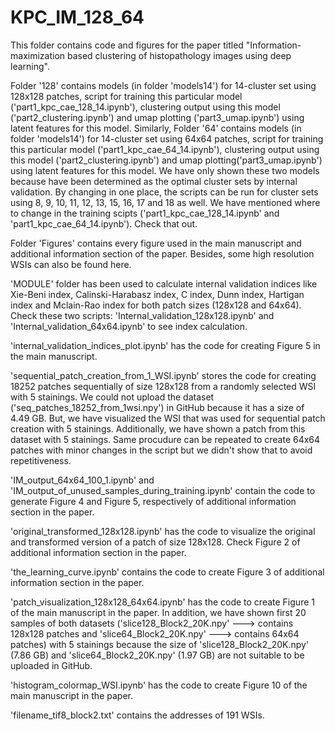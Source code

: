 # KPC_IM_128_64

This folder contains code and figures for the paper titled "Information-maximization based clustering of histopathology images using deep learning".

Folder '128' contains models (in folder 'models14') for 14-cluster set using 128x128 patches, script for training this particular model ('part1_kpc_cae_128_14.ipynb'), clustering output using this model ('part2_clustering.ipynb') and umap plotting ('part3_umap.ipynb') using latent features for this model. Similarly, Folder '64' contains models (in folder 'models14') for 14-cluster set using 64x64 patches, script for training this particular model ('part1_kpc_cae_64_14.ipynb'), clustering output using this model ('part2_clustering.ipynb') and umap plotting('part3_umap.ipynb') using latent features for this model. We have only shown these two models because have been determined as the optimal cluster sets by internal validation. By changing in one place, the scripts can be run for cluster sets using 8, 9, 10, 11, 12, 13, 15, 16, 17 and 18 as well. We have mentioned where to change in the training scipts ('part1_kpc_cae_128_14.ipynb' and 'part1_kpc_cae_64_14.ipynb'). Check that out.

Folder 'Figures' contains every figure used in the main manuscript and additional information section of the paper. Besides, some high resolution WSIs can also be found here.

'MODULE' folder has been used to calculate internal validation indices like Xie-Beni index, Calinski-Harabasz index, C index, Dunn index, Hartigan index and Mclain-Rao index for both patch sizes (128x128 and 64x64). Check these two scripts: 'Internal_validation_128x128.ipynb' and 'Internal_validation_64x64.ipynb' to see index calculation.

'internal_validation_indices_plot.ipynb' has the code for creating Figure 5 in the main manuscript.

'sequential_patch_creation_from_1_WSI.ipynb' stores the code for creating 18252 patches sequentially of size 128x128 from a randomly selected WSI with 5 stainings. We could not upload the dataset ('seq_patches_18252_from_1wsi.npy') in GitHub because it has a size of 4.49 GB. But, we have visualized the WSI that was used for sequential patch creation with 5 stainings. Additionally, we have shown a patch from this dataset with 5 stainings. Same procudure can be repeated to create 64x64 patches with minor changes in the script but we didn't show that to avoid repetitiveness.

'IM_output_64x64_100_1.ipynb' and 'IM_output_of_unused_samples_during_training.ipynb' contain the code to generate Figure 4 and Figure 5, respectively of additional information section in the paper.

'original_transformed_128x128.ipynb' has the code to visualize the original and transformed version of a patch of size 128x128. Check Figure 2 of additional information section in the paper.

'the_learning_curve.ipynb' contains the code to create Figure 3 of additional information section in the paper.

'patch_visualization_128x128_64x64.ipynb' has the code to create Figure 1 of the main manuscript in the paper. In addition, we have shown first 20 samples of both datasets ('slice128_Block2_20K.npy' ---> contains 128x128 patches and 'slice64_Block2_20K.npy' ---> contains 64x64 patches) with 5 stainings because the size of 'slice128_Block2_20K.npy' (7.86 GB) and 'slice64_Block2_20K.npy' (1.97 GB) are not suitable to be uploaded in GitHub.

'histogram_colormap_WSI.ipynb' has the code to create Figure 10 of the main manuscript in the paper.

'filename_tif8_block2.txt' contains the addresses of 191 WSIs.
